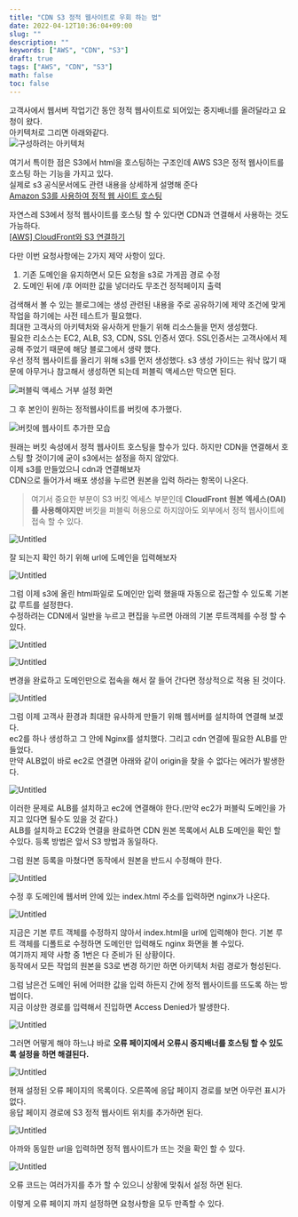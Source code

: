 ```yaml
---
title: "CDN S3 정적 웹사이트로 우회 하는 법"
date: 2022-04-12T10:36:04+09:00
slug: ""
description: ""
keywords: ["AWS", "CDN", "S3"]
draft: true
tags: ["AWS", "CDN", "S3"]
math: false
toc: false
---
```


고객사에서 웹서버 작업기간 동안 정적 웹사이트로 되어있는 중지배너를 올려달라고 요청이 왔다.  
아키텍처로 그리면 아래와같다.  
![구성하려는 아키텍처](/img/cdn_s3_http/Untitled.png)  

여기서 특이한 점은 S3에서 html을 호스팅하는 구조인데 AWS S3은 정적 웹사이트를 호스팅 하는 기능을 가지고 있다.  
실제로 s3 공식문서에도 관련 내용을 상세하게 설명해 준다  
[Amazon S3를 사용하여 정적 웹 사이트 호스팅](https://docs.aws.amazon.com/ko_kr/AmazonS3/latest/userguide/WebsiteHosting.html)

자연스레 S3에서 정적 웹사이트를 호스팅 할 수 있다면 CDN과 연결해서 사용하는 것도 가능하다.  
[[AWS] CloudFront와 S3 연결하기](https://earth-95.tistory.com/128)

다만 이번 요청사항에는 2가지 제약 사항이 있다. 

1. 기존 도메인을 유지하면서 모든 요청을 s3로 가게끔 경로 수정
2. 도메인 뒤에 /후 어떠한 값을 넣더라도 무조건 정적페이지 출력

검색해서 볼 수 있는 블로그에는 생성 관련된 내용을 주로 공유하기에 제약 조건에 맞게 작업을 하기에는 사전 테스트가 필요했다.  
최대한 고객사의 아키텍처와 유사하게 만들기 위해 리소스들을 먼저 생성했다.  
필요한 리소스는 EC2, ALB, S3, CDN, SSL 인증서 였다. 
SSL인증서는 고객사에서 제공해 주었기 때문에 해당 블로그에서 생략 했다.  
우선 정적 웹사이트를 올리기 위해 s3를 먼저 생성했다. s3 생성 가이드는 워낙 많기 때문에 아무거나 참고해서 생성하면 되는데 퍼블릭 액세스만 막으면 된다.  

![퍼블릭 액세스 거부 설정 화면](/img/cdn_s3_http/Untitled%201.png)  

그 후 본인이 원하는 정적웹사이트를 버킷에 추가했다.  

![버킷에 웹사이트 추가한 모습](/img/cdn_s3_http/Untitled%202.png)

원래는 버킷 속성에서 정적 웹사이트 호스팅을 할수가 있다. 하지만 CDN을 연결해서 호스팅 할 것이기에 굳이 s3에서는 설정을 하지 않았다.  
이제 s3를 만들었으니 cdn과 연결해보자  
CDN으로 들어가서 배포 생성을 누르면 원본을 입력 하라는 항목이 나온다. 

> 여기서 중요한 부분이 S3 버킷 엑세스 부분인데 **CloudFront 원본 엑세스(OAI)를 사용해야지만** 버킷을 퍼블릭 허용으로 하지않아도 외부에서 정적 웹사이트에 접속 할 수 있다.
> 

![Untitled](/img/cdn_s3_http/Untitled%203.png)

잘 되는지 확인 하기 위해 url에 도메인을 입력해보자  

![Untitled](/img/cdn_s3_http/Untitled%204.png)

그럼 이제 s3에 올린 html파일로 도메인만 입력 했을때 자동으로 접근할 수 있도록 기본값 루트를  설정한다.  
수정하려는 CDN에서 일반을 누르고 편집을 누르면 아래의 기본 루트객체를 수정 할 수 있다.  

![Untitled](/img/cdn_s3_http/Untitled%205.png)

![Untitled](/img/cdn_s3_http/Untitled%206.png)

변경을 완료하고 도메인만으로 접속을 해서 잘 들어 간다면 정상적으로 적용 된 것이다.  

![Untitled](/img/cdn_s3_http/Untitled%207.png)  

그럼 이제 고객사 환경과 최대한 유사하게 만들기 위해 웹서버를 설치하여 연결해 보겠다.  
ec2를 하나 생성하고 그 안에 Nginx를 설치했다. 그리고 cdn 연결에 필요한 ALB를 만들었다.  
만약 ALB없이 바로 ec2로 연결면 아래와 같이 origin을 찾을 수 없다는 에러가 발생한다.  

![Untitled](/img/cdn_s3_http/Untitled%208.png)

이러한 문제로 ALB를 설치하고 ec2에 연결해야 한다.(만약 ec2가 퍼블릭 도메인을 가지고 있다면 될수도 있을 것 같다.)  
ALB를 설치하고 EC2와 연결을 완료하면 CDN 원본 목록에서 ALB 도메인을 확인 할 수있다. 등록 방법은 앞서 S3 방법과 동일하다.  

그럼 원본 등록을 마쳤다면 동작에서 원본을 반드시 수정해야 한다.  

![Untitled](/img/cdn_s3_http/Untitled%209.png)

수정 후 도메인에 웹서버 안에 있는 index.html 주소를 입력하면 nginx가 나온다.  

![Untitled](/img/cdn_s3_http/Untitled%2010.png)

지금은 기본 루트 객체를 수정하지 않아서 index.html을 url에 입력해야 한다. 기본 루트 객체를 디폴트로 수정하면 도메인만 입력해도 nginx 화면을 볼 수있다.  
여기까지 제약 사항 중 1번은 다 준비가 된 상황이다.  
동작에서 모든 작업의 원본을 S3로 변경 하기만 하면 아키텍처 처럼 경로가 형성된다.  

그럼 남은건 도메인 뒤에 어떠한 값을 입력 하든지 간에 정적 웹사이트를 뜨도록 하는 방법이다.  
지금 이상한 경로를 입력해서 진입하면 Access Denied가 발생한다.  

![Untitled](/img/cdn_s3_http/Untitled%2011.png)

그러면 어떻게 해야 하느냐 바로 **오류 페이지에서 오류시 중지배너를 호스팅 할 수 있도록 설정을 하면 해결된다.**  

![Untitled](/img/cdn_s3_http/Untitled%2012.png)

현재 설정된 오류 페이지의 목록이다. 오른쪽에 응답 페이지 경로를 보면 아무런 표시가 없다.  
응답 페이지 경로에 S3 정적 웹사이트 위치를 추가하면 된다.  

![Untitled](/img/cdn_s3_http/Untitled%2013.png)

아까와 동일한 url을 입력하면 정적 웹사이트가 뜨는 것을 확인 할 수 있다. 

![Untitled](/img/cdn_s3_http/Untitled%2014.png)

오류 코드는 여러가지를 추가 할 수 있으니 상황에 맞춰서 설정 하면 된다.  

이렇게 오류 페이지 까지 설정하면 요청사항을 모두 만족할 수 있다.